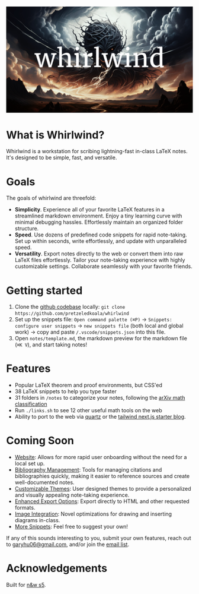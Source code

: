 [![Whirlwind](image.png)](https://pretzeledkoala.vercel.app/blog/cs.se/whirlwind)

# What is Whirlwind?

Whirlwind is a workstation for scribing lightning-fast in-class LaTeX notes. It's designed to be simple, fast, and versatile.

# Goals

The goals of whirlwind are threefold:

- **Simplicity**. Experience all of your favorite LaTeX features in a streamlined markdown environment. Enjoy a tiny learning curve with minimal debugging hassles. Effortlessly maintain an organized folder structure.
- **Speed**. Use dozens of predefined code snippets for rapid note-taking. Set up within seconds, write effortlessly, and update with unparalleled speed.
- **Versatility**. Export notes directly to the web or convert them into raw LaTeX files effortlessly. Tailor your note-taking experience with highly customizable settings. Collaborate seamlessly with your favorite friends.

# Getting started 

1. Clone the [github codebase](https://github.com/pretzeledkoala/whirlwind) locally: `git clone https://github.com/pretzeledkoala/whirlwind`
2. Set up the snippets file: `Open command palette (⌘P)` $\to$ `Snippets: configure user snippets` $\to$ `new snippets file` (both local and global work) $\to$ copy and paste `/.vscode/snippets.json` into this file.
3. Open `notes/template.md`, the markdown preview for the markdown file (`⌘K V`), and start taking notes!

# Features 
- Popular LaTeX theorem and proof environments, but CSS'ed
- 38 LaTeX snippets to help you type faster
- 31 folders in `/notes` to categorize your notes, following the [arXiv math classification](https://arxiv.org/archive/math)
- Run `./links.sh` to see 12 other useful math tools on the web
- Ability to port to the web via [quartz](https://quartz.jzhao.xyz/) or the [tailwind next.js starter blog](https://github.com/timlrx/tailwind-nextjs-starter-blog).

# Coming Soon 
- <ins>Website</ins>: Allows for more rapid user onboarding without the need for a local set up.
- <ins>Bibliography Management</ins>: Tools for managing citations and bibliographies quickly, making it easier to reference sources and create well-documented notes.
- <ins>Customizable Themes</ins>: User designed themes to provide a personalized and visually appealing note-taking experience.
- <ins>Enhanced Export Options</ins>: Export directly to HTML and other requested formats.
- <ins>Image Integration</ins>: Novel optimizations for drawing and inserting diagrams in-class.
- <ins>More Snippets</ins>: Feel free to suggest your own!

If any of this sounds interesting to you, submit your own features, reach out to [garyhu06@gmail.com](mailto:garyhu06@gmail.com), and/or join the [email list](https://forms.gle/4QoSZUoLCcGP1M7VA).

# Acknowledgements 

Built for [n&w s5](https://buildspace.so/).